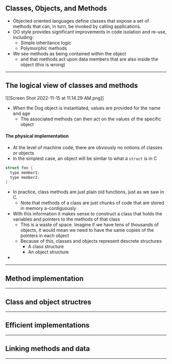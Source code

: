 ## Classes, Objects, and Methods
- Objected oriented languages define classes that expose a set of methods that can, in turn, be invoked by calling applications.
- OO style provides significant improvements in code isolation and re-use, including:
	- Simple inheritance logic
	- Polymorphic methods
- We see methods as being contained within the object 
	- and that methods act upon data members that are also inside the object (this is wrong)
---
## The logical view of classes and methods
![[Screen Shot 2022-11-15 at 11.14.29 AM.png]]
- When the Dog object is instantiated, values are provided for the name and age 
	- The associated methods can then act on the values of the specific object 
#### The physical implementation 
- At the level of machine code, there are obviously no notions of classes or objects 
- In the simplest case, an object will be similar to what a `struct` is in C
```c
struct foo {
  type member1;
  type member2;
} 
```
- In practice, class methods are just plain old functions, just as we saw in C.
	- Note that methods of a class are just chunks of code that are stored in memory a-contiguously 
- With this information it makes sense to construct a class that holds the variables and pointers to the methods of that class
	- This is a waste of space. Imagine if we have tens of thousands of objects, it would mean we need to have the same copies of the pointers in each object
	- Because of this, classes and objects represent descrete structures
		- A class structure
		- An object structure 
- 
---
## Method implementation 
---
## Class and object structres
---
## Efficient implementations
---
## Linking methods and data 
---